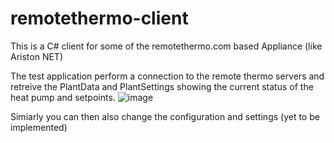 # remotethermo-client
This is a C# client for some of the remotethermo.com based Appliance (like Ariston NET) 

The test application perform a connection to the remote thermo servers and retreive the PlantData and PlantSettings showing the current status of the heat pump and setpoints.
![image](https://user-images.githubusercontent.com/45007019/120938051-47ecba00-c711-11eb-9504-958db4a59f5b.png)

Simiarly you can then also change the configuration and settings (yet to be implemented)
